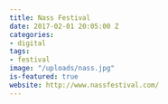 ```yaml
---
title: Nass Festival
date: 2017-02-01 20:05:00 Z
categories:
- digital
tags:
- festival
image: "/uploads/nass.jpg"
is-featured: true
website: http://www.nassfestival.com/
---
```


